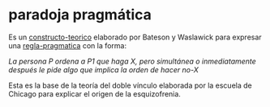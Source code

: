 # paradoja pragmática

Es un [constructo-teorico](constructo-teorico.md) elaborado por Bateson y Waslawick para expresar una [regla-pragmatica](regla-pragmatica.md) con la forma:

*La persona P ordena a P1 que haga X, pero simultánea o inmediatamente después le pide algo que implica la orden de hacer no-X*

Esta es la base de la teoría del doble vínculo elaborada por la escuela de Chicago para explicar el origen de la esquizofrenia.
